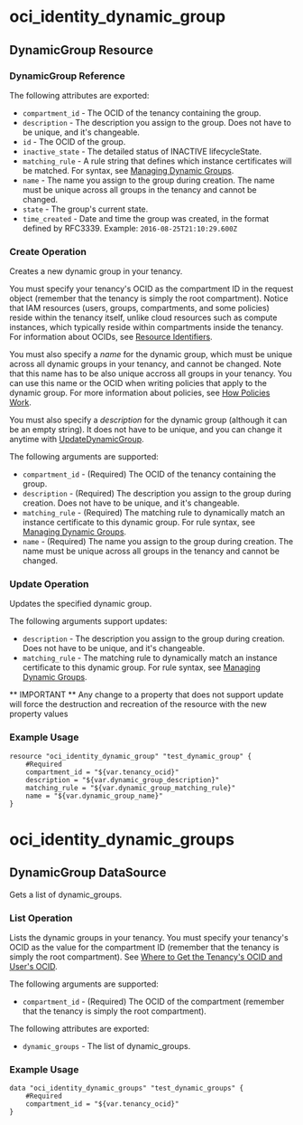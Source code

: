 # oci_identity_dynamic_group

## DynamicGroup Resource

### DynamicGroup Reference

The following attributes are exported:

* `compartment_id` - The OCID of the tenancy containing the group.
* `description` - The description you assign to the group. Does not have to be unique, and it's changeable.
* `id` - The OCID of the group.
* `inactive_state` - The detailed status of INACTIVE lifecycleState.
* `matching_rule` - A rule string that defines which instance certificates will be matched. For syntax, see [Managing Dynamic Groups](https://docs.us-phoenix-1.oraclecloud.com/Content/Identity/Tasks/managingdynamicgroups.htm). 
* `name` - The name you assign to the group during creation. The name must be unique across all groups in the tenancy and cannot be changed. 
* `state` - The group's current state.
* `time_created` - Date and time the group was created, in the format defined by RFC3339.  Example: `2016-08-25T21:10:29.600Z` 



### Create Operation
Creates a new dynamic group in your tenancy.

You must specify your tenancy's OCID as the compartment ID in the request object (remember that the tenancy
is simply the root compartment). Notice that IAM resources (users, groups, compartments, and some policies)
reside within the tenancy itself, unlike cloud resources such as compute instances, which typically
reside within compartments inside the tenancy. For information about OCIDs, see
[Resource Identifiers](https://docs.us-phoenix-1.oraclecloud.com/Content/General/Concepts/identifiers.htm).

You must also specify a *name* for the dynamic group, which must be unique across all dynamic groups in your
tenancy, and cannot be changed. Note that this name has to be also unique accross all groups in your tenancy.
You can use this name or the OCID when writing policies that apply to the dynamic group. For more information
about policies, see [How Policies Work](https://docs.us-phoenix-1.oraclecloud.com/Content/Identity/Concepts/policies.htm).

You must also specify a *description* for the dynamic group (although it can be an empty string). It does not
have to be unique, and you can change it anytime with [UpdateDynamicGroup](https://docs.us-phoenix-1.oraclecloud.com/api/#/en/identity/20160918/DynamicGroup/UpdateDynamicGroup).


The following arguments are supported:

* `compartment_id` - (Required) The OCID of the tenancy containing the group.
* `description` - (Required) The description you assign to the group during creation. Does not have to be unique, and it's changeable.
* `matching_rule` - (Required) The matching rule to dynamically match an instance certificate to this dynamic group. For rule syntax, see [Managing Dynamic Groups](https://docs.us-phoenix-1.oraclecloud.com/Content/Identity/Tasks/managingdynamicgroups.htm). 
* `name` - (Required) The name you assign to the group during creation. The name must be unique across all groups in the tenancy and cannot be changed. 


### Update Operation
Updates the specified dynamic group.

The following arguments support updates:
* `description` - The description you assign to the group during creation. Does not have to be unique, and it's changeable.
* `matching_rule` - The matching rule to dynamically match an instance certificate to this dynamic group. For rule syntax, see [Managing Dynamic Groups](https://docs.us-phoenix-1.oraclecloud.com/Content/Identity/Tasks/managingdynamicgroups.htm). 


** IMPORTANT **
Any change to a property that does not support update will force the destruction and recreation of the resource with the new property values

### Example Usage

```hcl
resource "oci_identity_dynamic_group" "test_dynamic_group" {
	#Required
	compartment_id = "${var.tenancy_ocid}"
	description = "${var.dynamic_group_description}"
	matching_rule = "${var.dynamic_group_matching_rule}"
	name = "${var.dynamic_group_name}"
}
```

# oci_identity_dynamic_groups

## DynamicGroup DataSource

Gets a list of dynamic_groups.

### List Operation
Lists the dynamic groups in your tenancy. You must specify your tenancy's OCID as the value for
the compartment ID (remember that the tenancy is simply the root compartment).
See [Where to Get the Tenancy's OCID and User's OCID](https://docs.us-phoenix-1.oraclecloud.com/Content/API/Concepts/apisigningkey.htm#five).

The following arguments are supported:

* `compartment_id` - (Required) The OCID of the compartment (remember that the tenancy is simply the root compartment). 


The following attributes are exported:

* `dynamic_groups` - The list of dynamic_groups.

### Example Usage

```hcl
data "oci_identity_dynamic_groups" "test_dynamic_groups" {
	#Required
	compartment_id = "${var.tenancy_ocid}"
}
```